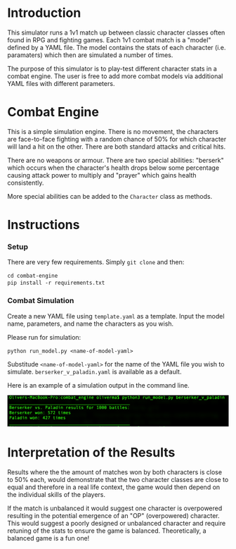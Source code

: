 # Introduction

This simulator runs a 1v1 match up between classic character classes often
found in RPG and fighting games. Each 1v1 combat match is a "model" defined
by a YAML file. The model contains the stats of each character (i.e. paramaters)
which then are simulated a number of times.

The purpose of this simulator is to play-test different character stats in a
combat engine. The user is free to add more combat models via additional YAML
files with different parameters.

# Combat Engine

This is a simple simulation engine. There is no movement, the characters are
face-to-face fighting with a random chance of 50% for which character will land
a hit on the other. There are both standard attacks and critical hits.

There are no weapons or armour. There are two special abilities: "berserk"
which occurs when the character's health drops below some percentage causing
attack power to multiply and "prayer" which gains health consistently.

More special abilities can be added to the `Character` class as methods.

# Instructions

### Setup

There are very few requirements. Simply `git clone` and then:

```
cd combat-engine
pip install -r requirements.txt
```

### Combat Simulation

Create a new YAML file using `template.yaml` as a template. Input the model
name, parameters, and name the characters as you wish.

Please run for simulation:

```
python run_model.py <name-of-model-yaml>
```

Substitude `<name-of-model-yaml>` for the name of the YAML file you wish to
simulate. `berserker_v_paladin.yaml` is available as a default.

Here is an example of a simulation output in the command line.

![image](assets/example_results.png)

# Interpretation of the Results

Results where the the amount of matches won by both characters is close to
50% each, would demonstrate that the two character classes are close to equal
and therefore in a real life context, the game would then depend on the
individual skills of the players.

If the match is unbalanced it would suggest one character is overpowered
resulting in the potential emergence of an "OP" (overpowered) character.
This would suggest a poorly designed or unbalanced character and require
retuning of the stats to ensure the game is balanced. Theoretically, a balanced
game is a fun one!

